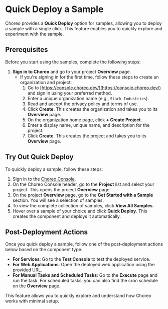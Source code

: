 # Quick Deploy a Sample

Choreo provides a **Quick Deploy** option for samples, allowing you to deploy a sample with a single click. This feature enables you to quickly explore and experiment with the sample.

## Prerequisites

Before you start using the samples, complete the following steps:

1. **Sign in to Choreo** and go to your project **Overview** page.
   - If you're signing in for the first time, follow these steps to create an organization and project:
      1. Go to [https://console.choreo.dev/](https://console.choreo.dev/) and sign in using your preferred method.
      2. Enter a unique organization name (e.g., `Stark Industries`).
      3. Read and accept the privacy policy and terms of use.
      4. Click **Create**. This creates the organization and takes you to its **Overview** page.
      5. On the organization home page, click **+ Create Project**.
      6. Enter a display name, unique name, and description for the project.
      7. Click **Create**. This creates the project and takes you to its **Overview** page.

## Try Out Quick Deploy

To quickly deploy a sample, follow these steps:

1. Sign in to the [Choreo Console](https://console.choreo.dev/).
2. On the Choreo Console header, go to the **Project** list and select your project. This opens the project **Overview** page.
3. On the project **Overview** page, go to the **Get Started with a Sample** section. You will see a selection of samples.
4. To view the complete collection of samples, click **View All Samples**.
5. Hover over a sample of your choice and click **Quick Deploy**. This creates the component and deploys it automatically.

## Post-Deployment Actions

Once you quick deploy a sample, follow one of the post-deployment actions below based on the component type:

- **For Services**: Go to the **Test Console** to test the deployed service.
- **For Web Applications**: Open the deployed web application using the provided URL.
- **For Manual Tasks and Scheduled Tasks**: Go to the **Execute** page and run the task. For scheduled tasks, you can also find the cron schedule on the **Overview** page.

This feature allows you to quickly explore and understand how Choreo works with minimal setup.